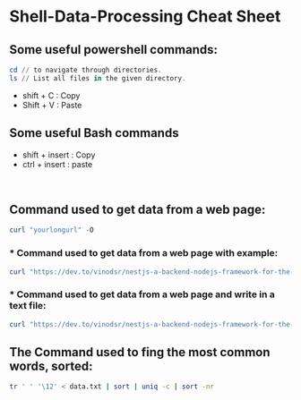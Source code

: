 # Shell-Data-Processing Cheat Sheet
## Some useful powershell commands:

```powershell
cd // to navigate through directories.
ls // List all files in the given directory.
```
* shift + C : Copy
* Shift + V : Paste

## Some useful Bash commands

* shift + insert : Copy
* ctrl + insert : paste


<br>

## Command used to get data from a web page:
```powershell
curl "yourlongurl" -O 
```
### * Command used to get data from a web page with example:
```powershell
curl "https://dev.to/vinodsr/nestjs-a-backend-nodejs-framework-for-the-enterprise-40m6" -O 
```
### * Command used to get data from a web page and write in a text file:
```powershell
curl "https://dev.to/vinodsr/nestjs-a-backend-nodejs-framework-for-the-enterprise-40m6" -O "data.txt"
```
## The Command used to fing the most common words, sorted:
```Bash
tr ' ' '\12' < data.txt | sort | uniq -c | sort -nr
```

